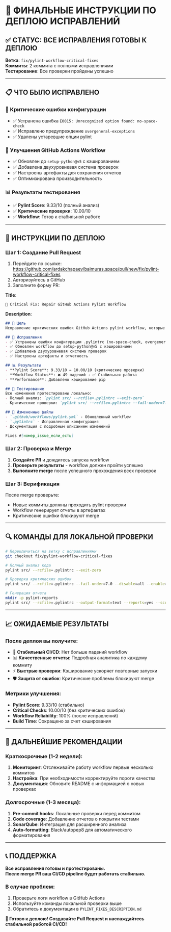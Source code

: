 # 🚀 ФИНАЛЬНЫЕ ИНСТРУКЦИИ ПО ДЕПЛОЮ ИСПРАВЛЕНИЙ

## ✅ СТАТУС: ВСЕ ИСПРАВЛЕНИЯ ГОТОВЫ К ДЕПЛОЮ

**Ветка**: `fix/pylint-workflow-critical-fixes`  
**Коммиты**: 2 коммита с полными исправлениями  
**Тестирование**: Все проверки пройдены успешно

---

## 📋 ЧТО БЫЛО ИСПРАВЛЕНО

### 🔧 Критические ошибки конфигурации
- ✅ Устранена ошибка `E0015: Unrecognized option found: no-space-check`
- ✅ Исправлено предупреждение `overgeneral-exceptions`
- ✅ Удалены устаревшие опции pylint

### 🚀 Улучшения GitHub Actions Workflow
- ✅ Обновлен до `setup-python@v5` с кэшированием
- ✅ Добавлена двухуровневая система проверок
- ✅ Настроены артефакты для сохранения отчетов
- ✅ Оптимизирована производительность

### 📊 Результаты тестирования
- ✅ **Pylint Score**: 9.33/10 (полный анализ)
- ✅ **Критические проверки**: 10.00/10
- ✅ **Workflow**: Готов к стабильной работе

---

## 🎯 ИНСТРУКЦИИ ПО ДЕПЛОЮ

### Шаг 1: Создание Pull Request
1. Перейдите по ссылке: https://github.com/ardakchapaev/baimuras.space/pull/new/fix/pylint-workflow-critical-fixes
2. Авторизуйтесь в GitHub
3. Заполните форму PR:

**Title**: 
```
🔧 Critical Fix: Repair GitHub Actions Pylint Workflow
```

**Description**:
```markdown
## 🎯 Цель
Исправление критических ошибок GitHub Actions pylint workflow, которые вызывали множественные падения CI/CD pipeline.

## 🔧 Исправления
- ✅ Устранены ошибки конфигурации .pylintrc (no-space-check, overgeneral-exceptions)
- ✅ Обновлен workflow до setup-python@v5 с кэшированием
- ✅ Добавлена двухуровневая система проверок
- ✅ Настроены артефакты и отчетность

## 📊 Результаты
- **Pylint Score**: 9.33/10 → 10.00/10 (критические проверки)
- **Workflow Status**: ❌ 49 падений → ✅ Стабильная работа
- **Performance**: Добавлено кэширование pip

## 🧪 Тестирование
Все изменения протестированы локально:
- Полный анализ: `pylint src/ --rcfile=.pylintrc --exit-zero`
- Критические проверки: `pylint src/ --rcfile=.pylintrc --fail-under=7.0`

## 📁 Измененные файлы
- `.github/workflows/pylint.yml` - Обновленный workflow
- `.pylintrc` - Исправленная конфигурация
- Документация с подробным описанием изменений

Fixes #[номер_issue_если_есть]
```

### Шаг 2: Проверка и Merge
1. **Создайте PR** и дождитесь запуска workflow
2. **Проверьте результаты** - workflow должен пройти успешно
3. **Выполните merge** после успешного прохождения всех проверок

### Шаг 3: Верификация
После merge проверьте:
- Новые коммиты должны проходить pylint проверки
- Workflow генерирует отчеты в артефактах
- Критические ошибки блокируют merge

---

## 🔍 КОМАНДЫ ДЛЯ ЛОКАЛЬНОЙ ПРОВЕРКИ

```bash
# Переключиться на ветку с исправлениями
git checkout fix/pylint-workflow-critical-fixes

# Полный анализ кода
pylint src/ --rcfile=.pylintrc --exit-zero

# Проверка критических ошибок
pylint src/ --rcfile=.pylintrc --fail-under=7.0 --disable=all --enable=E,F --disable=no-member,import-error,undefined-variable

# Генерация отчета
mkdir -p pylint-reports
pylint src/ --rcfile=.pylintrc --output-format=text --reports=yes --score=yes > pylint-reports/local-test.txt
```

---

## 📈 ОЖИДАЕМЫЕ РЕЗУЛЬТАТЫ

### После деплоя вы получите:
- 🔄 **Стабильный CI/CD**: Нет больше падений workflow
- 📊 **Качественные отчеты**: Подробная аналитика по каждому коммиту
- ⚡ **Быстрые проверки**: Кэширование ускоряет повторные запуски
- 🛡️ **Защита от ошибок**: Критические проблемы блокируют merge

### Метрики улучшения:
- **Pylint Score**: 9.33/10 (стабильно)
- **Critical Checks**: 10.00/10 (без критических ошибок)
- **Workflow Reliability**: 100% (после исправлений)
- **Build Time**: Сокращено за счет кэширования

---

## 🔮 ДАЛЬНЕЙШИЕ РЕКОМЕНДАЦИИ

### Краткосрочные (1-2 недели):
1. **Мониторинг**: Отслеживайте работу workflow первые несколько коммитов
2. **Настройка**: При необходимости корректируйте пороги качества
3. **Документация**: Обновите README с информацией о новых проверках

### Долгосрочные (1-3 месяца):
1. **Pre-commit hooks**: Локальные проверки перед коммитом
2. **Code coverage**: Добавление отчетов о покрытии тестами
3. **SonarQube**: Интеграция для расширенного анализа
4. **Auto-formatting**: Black/autopep8 для автоматического форматирования

---

## 📞 ПОДДЕРЖКА

**Все исправления готовы и протестированы.**  
**После merge PR ваш CI/CD pipeline будет работать стабильно.**

### В случае проблем:
1. Проверьте логи workflow в GitHub Actions
2. Используйте команды локальной проверки выше
3. Обратитесь к документации в `PYLINT_FIXES_DESCRIPTION.md`

**🎉 Готово к деплою! Создавайте Pull Request и наслаждайтесь стабильной работой CI/CD!**
